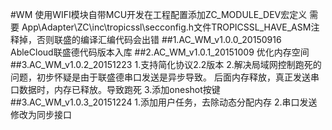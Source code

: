 #WM
使用WIFI模块自带MCU开发在工程配置添加ZC_MODULE_DEV宏定义
需要 App\Adapter\ZC\inc\tropicssl\secconfig.h文件TROPICSSL_HAVE_ASM注释掉，否则联盛的编译汇编代码会出错
##1.AC_WM_v1.0.0_20150916
AbleCloud联盛德代码版本入库
##2.AC_WM_v1.0.1_20151009
优化内存空间
##3.AC_WM_v1.0.2_20151223
1.支持简化协议2.2版本
2.解决局域网控制跑死的问题，初步怀疑是由于联盛德串口发送是异步导致。
后面内存释放，真正发送串口数据时，内存已释放。导致跑死
3.添加oneshot按键
##3.AC_WM_v1.0.3_20151224
1.添加用户任务，去除动态分配内存
2.串口发送修改为同步接口